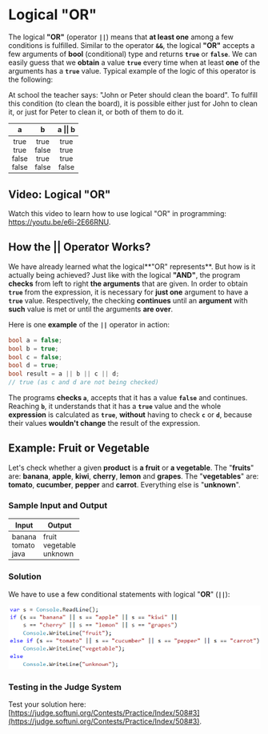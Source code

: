 # Logical "OR"

The logical **"OR"** (operator **`||`**) means that **at least one** among a few conditions is fulfilled. Similar to the operator **`&&`**, the logical **"OR"** accepts a few arguments of **bool** (conditional) type and returns **`true`** or **`false`**. We can easily guess that we **obtain** a value **`true`** every time when at least **one** of the arguments has a **`true`** value. Typical example of the logic of this operator is the following:

At school the teacher says: "John or Peter should clean the board". To fulfill this condition (to clean the board), it is possible either just for John to clean it, or just for Peter to clean it, or both of them to do it.

|a|b|a &#124;&#124; b|
|:-----:|:-----:|:-----:|
|true<br>true<br>false<br>false|true<br>false<br>true<br>false|true<br>true<br>true<br>false|

## Video: Logical "OR"

Watch this video to learn how to use logical "OR" in programming: https://youtu.be/e6i-2E66RNU.

## How the || Operator Works?

We have already learned what the logical**"OR" represents**. But how is it actually being achieved? Just like with the logical **"AND"**, the program **checks** from left to right **the arguments** that are given. In order to obtain **`true`** from the expression, it is necessary for **just one** argument to have a **`true`** value. Respectively, the checking **continues** until an **argument** with **such** value is met or until the arguments **are over**.

Here is one **example** of the **`||`** operator in action:

```csharp
bool a = false;
bool b = true;
bool c = false;
bool d = true;
bool result = a || b || c || d;
// true (as c and d are not being checked)
```

The programs **checks `a`**, accepts that it has a value **`false`** and continues. Reaching **`b`**, it understands that it has a **`true`** value and the whole **expression** is calculated as **`true`**, **without** having to check **`c`** or **`d`**, because their values **wouldn't change** the result of the expression.

## Example: Fruit or Vegetable

Let's check whether a given **product** is **a fruit** or **a vegetable**. The "**fruits**" are: **banana**, **apple**, **kiwi**, **cherry**, **lemon** and **grapes**. The "**vegetables**" are: **tomato**, **cucumber**, **pepper** and **carrot**. Everything else is "**unknown**".

### Sample Input and Output

| Input | Output |
|----|----|
|banana<br>tomato<br>java|fruit<br>vegetable<br>unknown|

### Solution

We have to use a few conditional statements with logical "**OR**" (**`||`**):

![](/assets/chapter-4-images/04.Fruit-or-vegetable-01.png)

### Testing in the Judge System

Test your solution here: [https://judge.softuni.org/Contests/Practice/Index/508#3](https://judge.softuni.org/Contests/Practice/Index/508#3).
